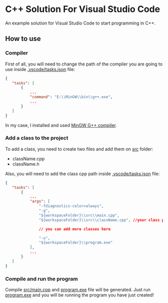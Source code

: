 # C++ Solution For Visual Studio Code
 An example solution for Visual Studio Code to start programming in C++.

## How to use
### Compiler
 First of all, you will need to change the path of the compiler you are going to use inside [.vscode/tasks.json](https://github.com/oscardelgado02/Example-CPP-Solution-For-VSC/blob/main/.vscode/tasks.json) file:
 ```json
{
    "tasks": [
        {
            ...
            "command": "E:\\MinGW\\bin\\g++.exe",
            ...
        }
    ]
}
 ```
In my case, I installed and used [MinGW G++ compiler](https://sourceforge.net/projects/mingw/).

### Add a class to the project
 To add a class, you need to create two files and add them on [src](https://github.com/oscardelgado02/Example-CPP-Solution-For-VSC/tree/main/src) folder:
 - className.cpp
 - className.h

 Also, you will need to add the class cpp path inside [.vscode/tasks.json](https://github.com/oscardelgado02/Example-CPP-Solution-For-VSC/blob/main/.vscode/tasks.json) file:
 ```json
{
    "tasks": [
        {
            ...
            "args": [
                "-fdiagnostics-color=always",
                "-g",
                "${workspaceFolder}\\src\\main.cpp",
                "${workspaceFolder}\\src\\className.cpp", //your class path here

                // you can add more classes here

                "-o",
                "${workspaceFolder}\\program.exe"
            ],
            ...
        }
    ]
}
 ```

### Compile and run the program
Compile [src/main.cpp](https://github.com/oscardelgado02/Example-CPP-Solution-For-VSC/blob/main/src/main.cpp) and [program.exe](https://github.com/oscardelgado02/Example-CPP-Solution-For-VSC/blob/main/program.exe) file will be generated. Just run [program.exe](https://github.com/oscardelgado02/Example-CPP-Solution-For-VSC/blob/main/program.exe) and you will be running the program you have just created!
